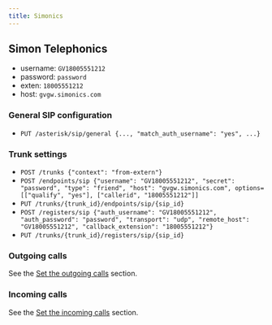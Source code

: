 ```yaml
---
title: Simonics
---
```


## <a name="simon-telephonics"></a>Simon Telephonics

-   username: `GV18005551212`
-   password: `password`
-   exten: `18005551212`
-   host: `gvgw.simonics.com`

### <a name="general-sip-configuration"></a>General SIP configuration

-   `PUT /asterisk/sip/general {..., "match_auth_username": "yes", ...}`

### <a name="trunk-settings"></a>Trunk settings

-   `POST /trunks {"context": "from-extern"}`
-   `POST /endpoints/sip {"username": "GV18005551212", "secret": "password", "type": "friend", "host": "gvgw.simonics.com", options=[["qualify", "yes"], ["callerid", "18005551212"]]`
-   `PUT /trunks/{trunk_id}/endpoints/sip/{sip_id}`
-   `POST /registers/sip {"auth_username": "GV18005551212", "auth_password": "password", "transport": "udp", "remote_host": "GV18005551212", "callback_extension": "18005551212"}`
-   `PUT /trunks/{trunk_id}/registers/sip/{sip_id}`

### <a name="outgoing-calls"></a>Outgoing calls

See the [Set the outgoing calls](/uc-doc/administration/interconnections/xivo_with_voip_provider#voip_provider_outcall) section.

### <a name="incoming-calls"></a>Incoming calls

See the [Set the incoming calls](/uc-doc/administration/interconnections/xivo_with_voip_provider#voip_provider_incall) section.
